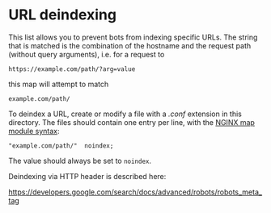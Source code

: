 URL deindexing
===

This list allows you to prevent bots from indexing specific URLs.
The string that is matched is the combination of the hostname and
the request path (without query arguments), i.e. for a request to

```
https://example.com/path/?arg=value
```

this map will attempt to match

```
example.com/path/
```

To deindex a URL, create or modify a file with a *.conf* extension in
this directory. The files should contain one entry per line, with the
[NGINX map module
syntax](http://nginx.org/en/docs/http/ngx_http_map_module.html):

```
"example.com/path/"  noindex;
```

The value should always be set to `noindex`.

Deindexing via HTTP header is described here:

https://developers.google.com/search/docs/advanced/robots/robots_meta_tag

